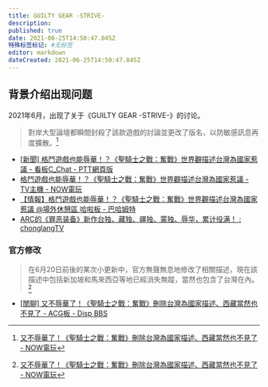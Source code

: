 ```yaml
---
title: GUILTY GEAR -STRIVE-
description:
published: true
date: 2021-06-25T14:50:47.845Z
特殊标签标记: #无标签
editor: markdown
dateCreated: 2021-06-25T14:50:47.845Z
---
```


## 背景介绍出现问题

2021年6月，出现了关于《GUILTY GEAR -STRIVE-》的讨论。

> 對岸大型論壇都瞬間封殺了該款遊戲的討論並更改了版名，以防敏感訊息再度擴散。[^f_dege]

[^f_dege]: [又不辱華了！《聖騎士之戰：奮戰》刪除台灣為國家描述、西藏當然也不見了 - NOW電玩](https://archive.is/3JxfI "https://game.nownews.com/news/20210622/3297099/")

+ [[新聞] 格鬥遊戲也能辱華！？《聖騎士之戰：奮戰》世界觀描述台灣為國家惹議 - 看板C_Chat - PTT網頁版](https://web.archive.org/web/20210625071920if_/https://www.pttweb.cc/bbs/C_Chat/M.1623570416.A.3C1)
+ [格鬥遊戲也能辱華！？《聖騎士之戰：奮戰》世界觀描述台灣為國家惹議 - TV主機 - NOW電玩](https://archive.is/mxT00 "https://game.nownews.com/news/20210613/3296563/")
+ [【情報】格鬥遊戲也能辱華！？《聖騎士之戰：奮戰》世界觀描述台灣為國家惹議 @場外休憩區 哈啦板 - 巴哈姆特](https://web.archive.org/web/20210625073926/https://forum.gamer.com.tw/C.php?bsn=60076&snA=6396388)
+ [ARC的《罪恶装备》新作台独、藏独、疆独、蒙独、辱华，累计役满！ : chonglangTV](https://web.archive.org/web/20210618133151/https://old.reddit.com/r/chonglangTV/comments/nxmb5u/arc的罪恶装备新作台独藏独疆独蒙独辱华累计役满/)

### 官方修改

> 在6月20日前後的某次小更新中，官方無聲無息地修改了相關描述，現在該描述中包括新加坡和馬來西亞等地已經消失無蹤，當然也包含了台灣在內。[^f_dege]

+ [[閒聊] 又不辱華了！《聖騎士之戰：奮戰》刪除台灣為國家描述、西藏當然也不見了 - ACG板 - Disp BBS](https://web.archive.org/web/20210625075652/https://disp.cc/amp/21-dJBS)

